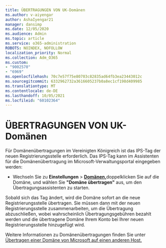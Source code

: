 ```yaml
---
title: ÜBERTRAGUNGEN VON UK-Domänen
ms.author: v-aiyengar
author: AshaIyengar21
manager: dansimp
ms.date: 12/05/2020
ms.audience: Admin
ms.topic: article
ms.service: o365-administration
ROBOTS: NOINDEX, NOFOLLOW
localization_priority: Normal
ms.collection: Adm_O365
ms.custom:
- "9002570"
- "6969"
ms.openlocfilehash: 70c7e57f75e80703c82835ad64fb3ea23443012c
ms.sourcegitcommit: 6332962732a3616605237b0a8ec1cf198d409985
ms.translationtype: MT
ms.contentlocale: de-DE
ms.lasthandoff: 10/05/2021
ms.locfileid: "60102364"
---
```

# <a name="uk-domain-transfers"></a>ÜBERTRAGUNGEN VON UK-Domänen

Für Domänenübertragungen im Vereinigten Königreich ist das IPS-Tag der neuen Registrierungsstelle erforderlich. Das IPS-Tag kann im Assistenten für die Domänenübertragung im Microsoft-Verwaltungsportal eingegeben werden:

- Wechseln Sie zu **Einstellungen**  >  [**Domänen,**](https://admin.microsoft.com/#/Domains)doppelklicken Sie auf die Domäne, und wählen Sie **"Domäne übertragen"** aus, um den Übertragungsassistenten zu starten.

Sobald sich das Tag ändert, wird die Domäne sofort an die neue Registrierungsstelle übertragen. Sie müssen dann mit der neuen Registrierungsstelle zusammenarbeiten, um die Übertragung abzuschließen, wobei wahrscheinlich Übertragungsgebühren bezahlt werden und die übertragene Domäne Ihrem Konto bei Ihrer neuen Registrierungsstelle hinzugefügt wird.

Weitere Informationen zu Domänenübertragungen finden Sie unter [Übertragen einer Domäne von Microsoft auf einen anderen Host.](https://docs.microsoft.com/microsoft-365/admin/get-help-with-domains/transfer-a-domain-from-microsoft-to-another-host)
